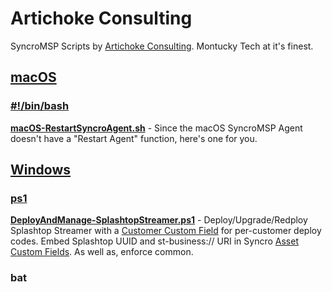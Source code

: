 # Artichoke Consulting
SyncroMSP Scripts by [Artichoke Consulting](https://artichoke.consulting). Montucky Tech at it's finest.

## [macOS](https://github.com/SyncroScripting/Artichoke_Consulting/tree/main/macOS)
### [#!/bin/bash](https://github.com/SyncroScripting/Artichoke_Consulting/tree/main/macOS/bash)
**[macOS-RestartSyncroAgent.sh](https://github.com/SyncroScripting/Artichoke_Consulting/blob/main/macOS/bash/macOS-RestartSyncroAgent.sh)** - Since the macOS SyncroMSP Agent doesn't have a "Restart Agent" function, here's one for you.

## [Windows](https://github.com/SyncroScripting/Artichoke_Consulting/tree/main/Windows) 
### [ps1](https://github.com/SyncroScripting/Artichoke_Consulting/tree/main/Windows/ps1)
**[DeployAndManage-SplashtopStreamer.ps1](https://github.com/SyncroScripting/Artichoke_Consulting/blob/main/Windows/ps1/DeployAndManage-SplashtopStreamer.ps1 "DeployAndManage-SplashtopStreamer.ps1")** - Deploy/Upgrade/Redploy Splashtop Streamer with a [Customer Custom Field](https://help.syncromsp.com/hc/en-us/articles/115002530153-Customer-Custom-Fields) for per-customer deploy codes. Embed Splashtop UUID and st-business:// URI in Syncro [Asset Custom Fields](https://help.syncromsp.com/hc/en-us/articles/115002529873-Asset-Custom-Fields). As well as, enforce common.
### bat
